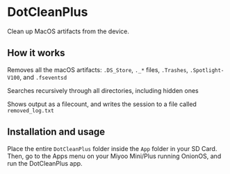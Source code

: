 # DotCleanPlus
Clean up MacOS artifacts from the device.

## How it works
Removes all the macOS artifacts: `.DS_Store`, `._*` files, `.Trashes`, `.Spotlight-V100`, and `.fseventsd`

Searches recursively through all directories, including hidden ones

Shows output as a filecount, and writes the session to a file called `removed_log.txt`

## Installation and usage

Place the entire `DotCleanPlus` folder inside the `App` folder in your SD Card.  Then, go to the Apps menu on your Miyoo Mini/Plus running OnionOS, and run the DotCleanPlus app.
